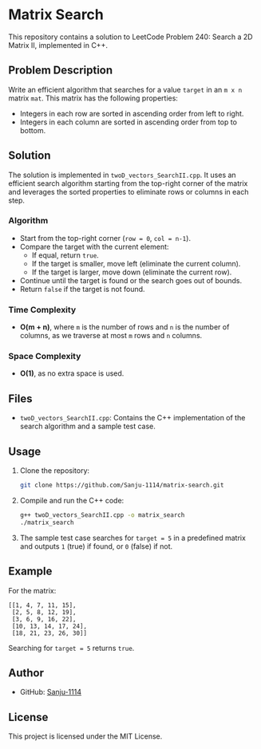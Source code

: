 # Matrix Search

This repository contains a solution to LeetCode Problem 240: Search a 2D Matrix II, implemented in C++.

## Problem Description

Write an efficient algorithm that searches for a value `target` in an `m x n` matrix `mat`. This matrix has the following properties:
- Integers in each row are sorted in ascending order from left to right.
- Integers in each column are sorted in ascending order from top to bottom.

## Solution

The solution is implemented in `twoD_vectors_SearchII.cpp`. It uses an efficient search algorithm starting from the top-right corner of the matrix and leverages the sorted properties to eliminate rows or columns in each step.

### Algorithm
- Start from the top-right corner (`row = 0`, `col = n-1`).
- Compare the target with the current element:
  - If equal, return `true`.
  - If the target is smaller, move left (eliminate the current column).
  - If the target is larger, move down (eliminate the current row).
- Continue until the target is found or the search goes out of bounds.
- Return `false` if the target is not found.

### Time Complexity
- **O(m + n)**, where `m` is the number of rows and `n` is the number of columns, as we traverse at most `m` rows and `n` columns.

### Space Complexity
- **O(1)**, as no extra space is used.

## Files
- `twoD_vectors_SearchII.cpp`: Contains the C++ implementation of the search algorithm and a sample test case.

## Usage
1. Clone the repository:
   ```bash
   git clone https://github.com/Sanju-1114/matrix-search.git
   ```
2. Compile and run the C++ code:
   ```bash
   g++ twoD_vectors_SearchII.cpp -o matrix_search
   ./matrix_search
   ```
3. The sample test case searches for `target = 5` in a predefined matrix and outputs `1` (true) if found, or `0` (false) if not.

## Example

For the matrix:
```
[[1, 4, 7, 11, 15],
 [2, 5, 8, 12, 19],
 [3, 6, 9, 16, 22],
 [10, 13, 14, 17, 24],
 [18, 21, 23, 26, 30]]
```
Searching for `target = 5` returns `true`.

## Author
- GitHub: [Sanju-1114](https://github.com/Sanju-1114)

## License
This project is licensed under the MIT License.